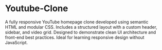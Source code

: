 # Youtube-Clone
A fully responsive YouTube homepage clone developed using semantic HTML and modular CSS. Includes a structured layout with a custom header, sidebar, and video grid. Designed to demonstrate clean UI architecture and front-end best practices. Ideal for learning responsive design without JavaScript.
